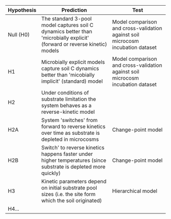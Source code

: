 | Hypothesis | Prediction                                                                                                                  | Test                                                                              |
|------------|-----------------------------------------------------------------------------------------------------------------------------|-----------------------------------------------------------------------------------|
| Null (H0)  | The standard 3-pool model captures soil C dynamics better than   'microbially explicit' (forward or reverse kinetic) models | Model comparison and   cross-validation against soil microcosm incubation dataset |
| H1         | Microbially explicit models capture soil C dynamics better than   'micobially implicit' (standard) model                    | Model comparison and   cross-validation against soil microcosm incubation dataset |
| H2         | Under conditions of substrate limitation the system behaves as a   reverse-kinetic model                                    |                                                                                   |
| H2A        | System 'switches' from forward to reverse kinetics over time as substrate   is depleted in microcosms                       | Change-point model                                                                |
| H2B        | Switch' to reverse kinetics happens faster under higher temperatures   (since substrate is depleted more quickly)           | Change-point model                                                                |
| H3         | Kinetic parameters depend on initial substrate pool sizes (i.e. the site   form which the soil originated)                  | Hierarchical model                                                                |
|H4...            |                                                                                                                             |                                                                                   |
